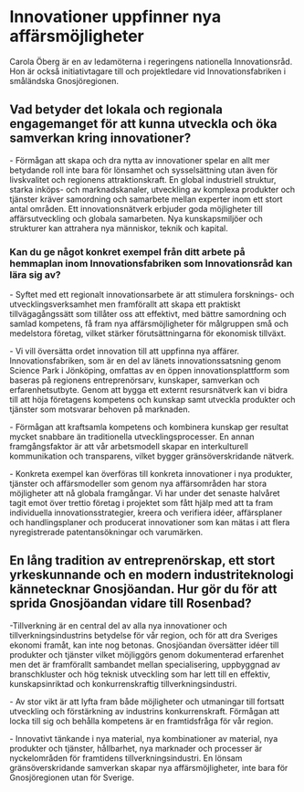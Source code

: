 # Innovationer uppfinner nya affärsmöjligheter

Carola Öberg är en av ledamöterna i regeringens nationella Innovationsråd. Hon är också initiativtagare till och projektledare vid Innovationsfabriken i småländska Gnosjöregionen.

## Vad betyder det lokala och regionala engagemanget för att kunna utveckla och öka samverkan kring innovationer?

\- Förmågan att skapa och dra nytta av innovationer spelar en allt mer betydande roll inte bara för lönsamhet och sysselsättning utan även för livskvalitet och regionens attraktionskraft. En global industriell struktur, starka inköps\- och marknadskanaler, utveckling av komplexa produkter och tjänster kräver samordning och samarbete mellan experter inom ett stort antal områden. Ett innovationsnätverk erbjuder goda möjligheter till affärsutveckling och globala samarbeten. Nya kunskapsmiljöer och strukturer kan attrahera nya människor, teknik och kapital.

### Kan du ge något konkret exempel från ditt arbete på hemmaplan inom Innovationsfabriken som Innovationsråd kan lära sig av?

\- Syftet med ett regionalt innovationsarbete är att stimulera forsknings\- och utvecklingsverksamhet men framförallt att skapa ett praktiskt tillvägagångssätt som tillåter oss att effektivt, med bättre samordning och samlad kompetens, få fram nya affärsmöjligheter för målgruppen små och medelstora företag, vilket stärker förutsättningarna för ekonomisk tillväxt.

\- Vi vill översätta ordet innovation till att uppfinna nya affärer. Innovationsfabriken, som är en del av länets innovationssatsning genom Science Park i Jönköping, omfattas av en öppen innovationsplattform som baseras på regionens entreprenörsarv, kunskaper, samverkan och erfarenhetsutbyte. Genom att bygga ett externt resursnätverk kan vi bidra till att höja företagens kompetens och kunskap samt utveckla produkter och tjänster som motsvarar behoven på marknaden.

\- Förmågan att kraftsamla kompetens och kombinera kunskap ger resultat mycket snabbare än traditionella utvecklingsprocesser. En annan framgångsfaktor är att vår arbetsmodell skapar en interkulturell kommunikation och transparens, vilket bygger gränsöverskridande nätverk.

\- Konkreta exempel kan överföras till konkreta innovationer i nya produkter, tjänster och affärsmodeller som genom nya affärsområden har stora möjligheter att nå globala framgångar. Vi har under det senaste halvåret tagit emot över trettio företag i projektet som fått hjälp med att ta fram individuella innovationsstrategier, kreera och verifiera idéer, affärsplaner och handlingsplaner och producerat innovationer som kan mätas i att flera nyregistrerade patentansökningar och varumärken.

## En lång tradition av entreprenörskap, ett stort yrkeskunnande och en modern industriteknologi kännetecknar Gnosjöandan. Hur gör du för att sprida Gnosjöandan vidare till Rosenbad?

\-Tillverkning är en central del av alla nya innovationer och tillverkningsindustrins betydelse för vår region, och för att dra Sveriges ekonomi framåt, kan inte nog betonas. Gnosjöandan översätter idéer till produkter och tjänster vilket möjliggörs genom dokumenterad erfarenhet men det är framförallt sambandet mellan specialisering, uppbyggnad av branschkluster och hög teknisk utveckling som har lett till en effektiv, kunskapsinriktad och konkurrenskraftig tillverkningsindustri.

\- Av stor vikt är att lyfta fram både möjligheter och utmaningar till fortsatt utveckling och förstärkning av industrins konkurrenskraft. Förmågan att locka till sig och behålla kompetens är en framtidsfråga för vår region.

\- Innovativt tänkande i nya material, nya kombinationer av material, nya produkter och tjänster, hållbarhet, nya marknader och processer är nyckelområden för framtidens tillverkningsindustri. En lönsam gränsöverskridande samverkan skapar nya affärsmöjligheter, inte bara för Gnosjöregionen utan för Sverige.
